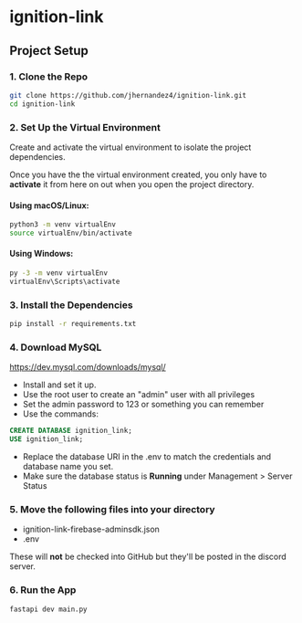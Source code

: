 # ignition-link

## Project Setup
### 1. Clone the Repo
```bash
git clone https://github.com/jhernandez4/ignition-link.git
cd ignition-link 
```

### 2. Set Up the Virtual Environment

Create and activate the virtual environment to isolate the project dependencies. 

Once you have the the virtual environment created, you only have to **activate** it
from here on out when you open the project directory.


#### Using macOS/Linux:

```bash
python3 -m venv virtualEnv
source virtualEnv/bin/activate
```

#### Using Windows:

```bash
py -3 -m venv virtualEnv
virtualEnv\Scripts\activate
```

### 3. Install the Dependencies

```bash
pip install -r requirements.txt
```
### 4. Download MySQL 

https://dev.mysql.com/downloads/mysql/

- Install and set it up.
- Use the root user to create an "admin" user with all privileges
- Set the admin password to 123 or something you can remember
- Use the commands:

```sql
CREATE DATABASE ignition_link;
USE ignition_link;
```

- Replace the database URI in the .env to match the credentials and database name you set.
- Make sure the database status is **Running** under Management > Server Status

### 5. Move the following files into your directory
- ignition-link-firebase-adminsdk.json
- .env 

These will **not** be checked into GitHub but they'll be posted in the discord server.

### 6. Run the App

```bash
fastapi dev main.py
```
